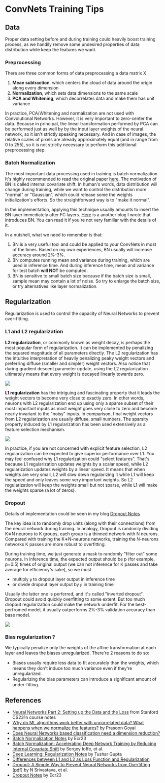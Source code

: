 # ConvNets Training Tips

## Data

Proper data setting before and during training could heavily boost training process, as we handily remove some undesired properties of data distribution while keep the features we want.

### Preprocessing

There are three common forms of data preprocessing a data matrix X

1. **Mean subtraction**, which centers the cloud of data around the origin along every dimension
2. **Normalization**, which sets data dimensions to the same scale
3. **PCA and Whitening**, which decorrelates data and make them has unit variance

In practice, PCA/Whitening and normalization are not used with Convolutional Networks. However, it is very important to zero-center the data. Because in principal, the linear transformation performed by PCA can be performed just as well by by the input layer weights of the neural network, so it isn't strictly speaking necessary. And in case of images, the relative scales of pixels are already approximately equal (and in range from 0 to 255), so it is not strictly necessary to perform this additional preprocessing step.

### Batch Normalization

The most important data processing used in training is batch normalization. It's highly recommended to read the original paper [here](https://arxiv.org/abs/1502.03167). The motivation of BN is called internal covariate shift. In human's words, data distribution will change during training, while we want to control the distribution more "normal" or "Gaussian", which could release some the weights initialization's efforts. So the straightforward way is to "make it normal".

In the implementation, applying this technique usually amounts to insert the BN layer immediately after FC layers. [Here](http://ecr23.me/vision/bn/) is a another blog I wrote that introduces BN. You can read it if you're not very familiar with the details of it.

In a nutshell, what we need to remember is that:

1. BN is a very useful tool and could be applied to your ConvNets in most of the times. Based on my own experiences, BN usually will increase accuracy around 2%-3%.
2. BN computes running mean and variance during training, which are used in inference time. And during inference time, mean and variance for test batch **will NOT** be computed.
3. BN is sensitive to small batch size because if the batch size is small, sample mean may contain a lot of noise. So try to enlarge the batch size, or try alternatives like layer normalization.

## Regularization

Regularization is used to control the capacity of Neural Networks to prevent over-fitting. 

### L1 and L2 regularization

**L2 regularization**, or commonly known as weight decay, is perhaps the most popular form of regularization. It can be implemented by penalizing the squared magnitude of all parameters directly. The L2 regularization has the intuitive interpretation of heavily penalizing peaky weight vectors and preferring diffuse (smaller and simpler) weight vectors. Also notice that during gradient descent parameter update, using the L2 regularization ultimately means that every weight is decayed linearly towards zero.

![](http://www.chioka.in/wp-content/uploads/2013/12/least_squares_l2.png)

**L1 regularization** has the intriguing and fascinating property that it leads the weight vectors to become very close to exactly zero. In other words, neurons with L2 regularization end up using only a sparse subset of their most important inputs as most weight goes very close to zero and become nearly invariant to the "noisy" inputs. In comparison, final weight vectors from L2 regularization are usually diffuse, small numbers. The sparsity property induced by L1 regularization has been used extensively as a feature selection mechanism.

![](http://www.chioka.in/wp-content/uploads/2013/12/least_squares_l11.png)

In practice, if you are not concerned with explicit feature selection, L2 regularization can be expected to give superior performance over L1. You may feel confused why L1 regularization could "select features". That's because L1 regularization updates weights by a scalar speed, while L2 regularization updates weights by a linear speed. It means that when weights are very small, L2 will slow down regularizing it while L1 will keep the speed and only leaves some very important weights. So L2 regularization will keep the weights small but not sparse, while L1 will make the weights sparse (a lot of zeros).

### Dropout

Details of implementation could be seen in my blog [Dropout Notes](http://ecr23.me/vision/dropout/)

The key idea is to randomly drop units (along with their connections) from the neural network during training. In analogy, Dropout is randomly dividing K∗N neurons to K groups, each group is a thinned network with N neurons. Compared with training the K∗N-neurons networks, training the N-neurons networks K passes are more robust to overfitting.

During training time, we just generate a mask to randomly "filter out" some neurons. In inference time, the expected output should be p (for example, p=0.5) times of original output (we can not inference for K passes and take average for efficiency's sake), so we must
* multiply `p` to dropout layer output in inference time
* or divide dropout layer output by `p` in training time

Usually the latter one is perferred, and it's called "inverted dropout". Dropout could avoid quickly overfitting to some extent. But too much dropout regularization could make the network underfit. For the best-perfromed model, it usually outperforms 2%-3% validation accuracy than base model.

![](https://raw.githubusercontent.com/stdcoutzyx/Blogs/master/blogs/imgs/n7-2.png)

### Bias regularization ?

We typically penalize only the weights of the affine transformation at each layer and leaves the biases unregularized. There're 2 reasons to do so:
* Biases usually require less data to ﬁt accurately than the weights, which means they don't induce too much variance even if they're unregularized.
* Regularizing the bias parameters can introduce a signiﬁcant amount of under-fitting. 

## References

* [Neural Networks Part 2: Setting up the Data and the Loss](http://cs231n.github.io/neural-networks-2/) from Stanford CS231n course notes
* [Why do ML algorithms work better with uncorrelated data? What happens when we normalize the features?](http://qr.ae/TUGzs5) by Prasoon Goyal
* [Does Neural Networks based classification need a dimension reduction?](https://stats.stackexchange.com/questions/67986/does-neural-networks-based-classification-need-a-dimension-reduction)
* [Batch Normalization Notes](http://ecr23.me/vision/bn/) by Ecr23
* [Batch Normalization: Accelerating Deep Network Training by Reducing Internal Covariate Shift](https://arxiv.org/abs/1502.03167) by Sergey Ioffe, et al.
* [Deep Learning: Regularization Notes](https://towardsdatascience.com/deep-learning-regularization-notes-29df9cb90779) by Tushar Gupta
* [Differences between L1 and L2 as Loss Function and Regularization](http://www.chioka.in/differences-between-l1-and-l2-as-loss-function-and-regularization/)
* [Dropout: A Simple Way to Prevent Neural Networks from Overfitting (pdf)](http://jmlr.org/papers/volume15/srivastava14a.old/srivastava14a.pdf) by N Srivastava, et al.
* [Dropout Notes](http://ecr23.me/vision/dropout/) by Ecr23